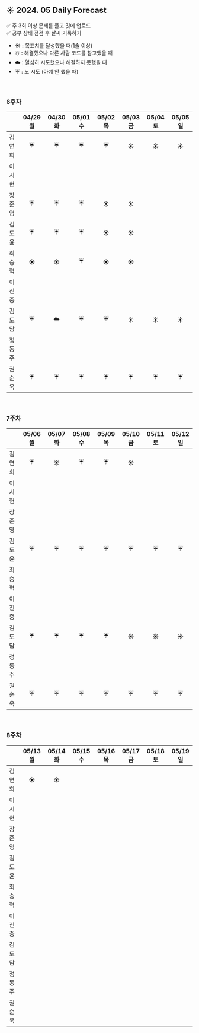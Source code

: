 ## ☀️ 2024. 05 Daily Forecast

✅ 주 3회 이상 문제를 풀고 깃에 업로드    
✅ 공부 상태 점검 후 날씨 기록하기 
- ☀️ : 목표치를 달성했을 때(1솔 이상)
- ☃️ : 해결했으나 다른 사람 코드를 참고했을 때
- ☁️ : 열심히 시도했으나 해결하지 못했을 때
- ☔ : 노 시도 (아예 안 했을 때)

<br>

### 6주차

  
|      | 04/29 월 | 04/30 화 | 05/01 수 | 05/02 목 | 05/03 금 | 05/04 토 | 05/05 일 |
|------|:-----:|:-----:|:-----:|:-----:|:-----:|:-----:|:-----:|
| 김연희 |☔|☔|☔|☔|☀️|☀️|☀️|
| 이시현 ||||||||
| 장준영 |☔|☔|☔|☀️|☀️|||
| 김도윤 |☔|☔|☔|☀️|☀️|||
| 최승혁 |☀️|☀️|☔|☀️|☀️|||
| 이진중 ||||||||
| 김도담 |☔|☁️|☔|☔|☀️|☀️|☀️|
| 정동주 ||||||||
| 권순욱 |☔|☔|☔|☔|☔|☔|☔|

<br>

### 7주차

  
|      | 05/06 월 | 05/07 화 | 05/08 수 | 05/09 목 | 05/10 금 | 05/11 토 | 05/12 일 |
|------|:-----:|:-----:|:-----:|:-----:|:-----:|:-----:|:-----:|
| 김연희 |☔|☀️|☔|☔|☀️|||
| 이시현 ||||||||
| 장준영 ||||||||
| 김도윤 |☔|☔|☔|☔|☔|☔|☔|
| 최승혁 ||||||||
| 이진중 ||||||||
| 김도담 |☔|☔|☔|☔|☀️|☀️|☀️|
| 정동주 ||||||||
| 권순욱 |☔|☔|☔|☔|☔|☔|☔|

<br>

### 8주차

  
|      | 05/13 월 | 05/14 화 | 05/15 수 | 05/16 목 | 05/17 금 | 05/18 토 | 05/19 일 |
|------|:-----:|:-----:|:-----:|:-----:|:-----:|:-----:|:-----:|
| 김연희 |☀️|☀️||||||
| 이시현 ||||||||
| 장준영 ||||||||
| 김도윤 ||||||||
| 최승혁 ||||||||
| 이진중 ||||||||
| 김도담 ||||||||
| 정동주 ||||||||
| 권순욱 ||||||||
